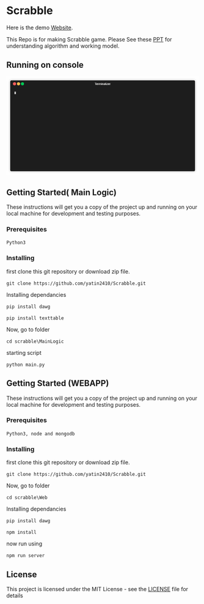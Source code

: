 # Scrabble

Here is the demo [Website](https://scbl.herokuapp.com/). 

This Repo is for making Scrabble game. Please See these [PPT](https://drive.google.com/open?id=1_5sNTi9b4LrgvKK2xaYl-PBIJNzqiGW1) for understanding algorithm and working model.

## Running on console

![](demo.gif)

## Getting Started( Main Logic)

These instructions will get you a copy of the project up and running on your local machine for development and testing purposes.

### Prerequisites

```
Python3
```

### Installing

first clone this git repository or download zip file.

```
git clone https://github.com/yatin2410/Scrabble.git
```


Installing dependancies

```
pip install dawg
```
```
pip install texttable
```

Now, go to folder

```
cd scrabble\MainLogic
```

starting script

```
python main.py
````

## Getting Started (WEBAPP)

These instructions will get you a copy of the project up and running on your local machine for development and testing purposes.

### Prerequisites

```
Python3, node and mongodb
```

### Installing

first clone this git repository or download zip file.

```
git clone https://github.com/yatin2410/Scrabble.git
```

Now, go to folder

```
cd scrabble\Web
```
Installing dependancies

```
pip install dawg
```
```
npm install 
```
now run using 
```
npm run server
````

## License

This project is licensed under the MIT License - see the [LICENSE](LICENSE) file for details
